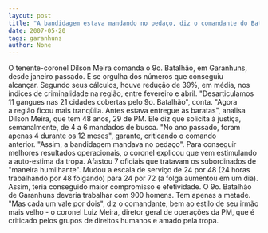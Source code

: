 ```yaml
---
layout: post
title: "A bandidagem estava mandando no pedaço, diz o comandante do Batalhão de Garanhuns"
date: 2007-05-20
tags: garanhuns
author: None
---
```

O tenente-coronel Dilson Meira comanda o 9o.&nbsp;Batalh&atilde;o, em Garanhuns, desde janeiro passado. E&nbsp;se orgulha dos n&uacute;meros que conseguiu alcan&ccedil;ar.&nbsp;Segundo seus c&aacute;lculos, houve redu&ccedil;&atilde;o de 39%, em&nbsp;m&eacute;dia, nos &iacute;ndices de criminalidade na regi&atilde;o, entre&nbsp;fevereiro e abril.
&quot;Desarticulamos 11 gangues nas 21 cidades&nbsp;cobertas pelo 9o. Batalh&atilde;o&quot;, conta. &quot;Agora a&nbsp;regi&atilde;o&nbsp;ficou mais tranq&uuml;ila. Antes estava&nbsp;entregue &agrave;s baratas&quot;, analisa Dilson Meira, que tem 48 anos, 29 de PM.
Ele diz que solicita &agrave; justi&ccedil;a, semanalmente,&nbsp;de 4 a 6 mandados de busca. &quot;No ano passado,&nbsp;foram apenas 4 durante os 12 meses&quot;, garante,&nbsp;criticando o comando anterior.&nbsp;&quot;Assim, a bandidagem mandava no peda&ccedil;o&quot;.
Para conseguir melhores resultados operacionais,&nbsp;o coronel&nbsp;explicou que vem estimulando a&nbsp;auto-estima da tropa.&nbsp;Afastou 7 oficiais que tratavam os subordinados&nbsp;de &quot;maneira humilhante&quot;. Mudou a escala de servi&ccedil;o de 24 por 48 (24 horas trabalhando por&nbsp;48 folgando) para 24 por 72 (a folga aumentou&nbsp;em um dia). Assim, teria conseguido maior&nbsp;compromisso e efetividade.
O 9o. Batalh&atilde;o de Garanhuns deveria trabalhar&nbsp;com 900 homens. Tem apenas a metade. &quot;Mas cada&nbsp;um vale por dois&quot;, diz o comandante, bem ao&nbsp;estilo de seu irm&atilde;o mais velho - o coronel Luiz Meira, diretor geral de opera&ccedil;&otilde;es da PM, que &eacute; criticado&nbsp;pelos grupos de direitos humanos e amado pela&nbsp;tropa. 